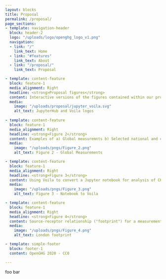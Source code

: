 ```yaml
---
layout: blocks
title: Proposal
permalink: /proposal/
page_sections:
- template: navigation-header
  block: header-2
  logo: "/uploads/logo/openghg_logo_v1.png"
  navigation:
  - link: "/"
    link_text: Home
  - link: "#features"
    link_text: About
  - link: "/proposal/"
    link_text: Proposal

- template: content-feature
  block: feature-1
  media_alignment: Right
  headline: <strong>Proposal figures</strong>
  content: Interactive versions of the figures contained within our proposal are accessible using our JupyterHub or Voila interfaces 
  media:
    image: "/uploads/proposal/jupyter_voila.svg"
    alt_text: JupyterHub and Voila logos
  
- template: content-feature
  block: feature-1
  media_alignment: Right
  headline: <strong>Figure 2</strong>
  content: Examples of a) Global measuremnts b) Selected national and contintental ICOS stations c) Current and planned sites from the LondonGHG project </br></br><a href="https://fig2.voila.openghg.org" target="_blank">Open in Voila</a> 
  media:
    image: "/uploads/pngs/Figure_2.png"
    alt_text: Figure 2 - Global Measurements

- template: content-feature
  block: feature-1
  media_alignment: Right
  headline: <strong>Figure 3</strong>
  content: Using Voila to convert a Jupyter notebook for analysis of CH<sub>4</sub> data </br></br><a href="https://fig3.voila.openghg.org" target="_blank">Open in Voila</a> 
  media:
    image: "/uploads/pngs/Figure_3.png"
    alt_text: Figure 3 - Notebook to Voila

- template: content-feature
  block: feature-1
  media_alignment: Right
  headline: <strong>Figure 4</strong>
  content: Source-receptor relationship ("footprint") for a measurement at the Thames Barrier, overlaid on  London's tree canopy cover </br></br><a href="https://fig4.voila.openghg.org" target="_blank">Open in Voila</a> 
  media:
    image: "/uploads/pngs/Figure_4.png"
    alt_text: London footprint

- template: simple-footer
  block: footer-1
  content: OpenGHG 2020 - CC0

---
```

foo bar